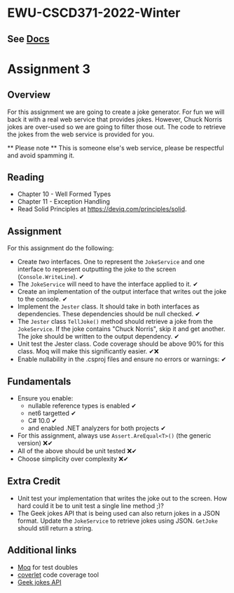 # EWU-CSCD371-2022-Winter

## See [Docs](Docs)

# Assignment 3

## Overview
For this assignment we are going to create a joke generator. For fun we will back it with a real web service that provides jokes. However, Chuck Norris jokes are over-used so we are going to filter those out. The code to retrieve the jokes from the web service is provided for you. 

** Please note ** This is someone else's web service, please be respectful and avoid spamming it. 

## Reading
- Chapter 10 - Well Formed Types
- Chapter 11 - Exception Handling
- Read Solid Principles at https://deviq.com/principles/solid.

## Assignment

For this assignment do the following:

- Create *two* interfaces. One to represent the `JokeService` and one interface to represent outputting the joke to the screen (`Console.WriteLine`). ✔
- The `JokeService` will need to have the interface applied to it. ✔
- Create an implementation of the output interface that writes out the joke to the console. ✔
- Implement the `Jester` class. It should take in both interfaces as dependencies. These dependencies should be null checked. ✔
- The `Jester` class `TellJoke()` method should retrieve a joke from the `JokeService`. If the joke contains "Chuck Norris", skip it and get another. The joke should be written to the output dependency. ✔
- Unit test the Jester class. Code coverage should be above 90% for this class. Moq will make this significantly easier. ✔❌
- Enable nullability in the .csproj files and ensure no errors or warnings: ✔

## Fundamentals
- Ensure you enable:
  - nullable reference types is enabled  ✔
  - net6 targetted  ✔
  - C# 10.0  ✔
  - and enabled .NET analyzers for both projects ✔
- For this assignment, always use `Assert.AreEqual<T>()` (the generic version)  ❌✔
- All of the above should be unit tested ❌✔
- Choose simplicity over complexity ❌✔
  
## Extra Credit
- Unit test your implementation that writes the joke out to the screen. How hard could it be to unit test a single line method ;)?
- The Geek jokes API that is being used can also return jokes in a JSON format. Update the `JokeService` to retrieve jokes using JSON. `GetJoke` should still return a string.

## Additional links
- [Moq](https://github.com/moq/moq4) for test doubles
- [coverlet](https://github.com/coverlet-coverage/coverlet#Quick-Start) code coverage tool
- [Geek jokes API](https://github.com/sameerkumar18/geek-joke-api)

